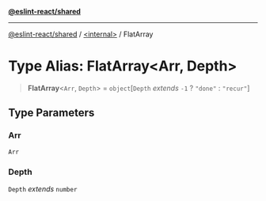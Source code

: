 [**@eslint-react/shared**](../../README.md)

***

[@eslint-react/shared](../../README.md) / [\<internal\>](../README.md) / FlatArray

# Type Alias: FlatArray\<Arr, Depth\>

> **FlatArray**\<`Arr`, `Depth`\> = `object`\[`Depth` *extends* `-1` ? `"done"` : `"recur"`\]

## Type Parameters

### Arr

`Arr`

### Depth

`Depth` *extends* `number`
